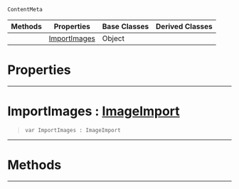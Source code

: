  `ContentMeta`

|Methods|Properties|Base Classes|Derived Classes|
|---|---|---|---|
| |[ ImportImages](https://github.com/ZilchEngine/ZilchDocs/blob/master/code_reference/class_reference/imageoptions.markdown#importimages-zilch-engine)|Object| |


 #  Properties


---  
 #  ImportImages : [ImageImport](https://github.com/ZilchEngine/ZilchDocs/blob/master/code_reference/enum_reference.markdown#imageimport)

> 
> ``` lang=cpp, name=Nada
> var ImportImages : ImageImport


---  
 #  Methods


---  
 

 